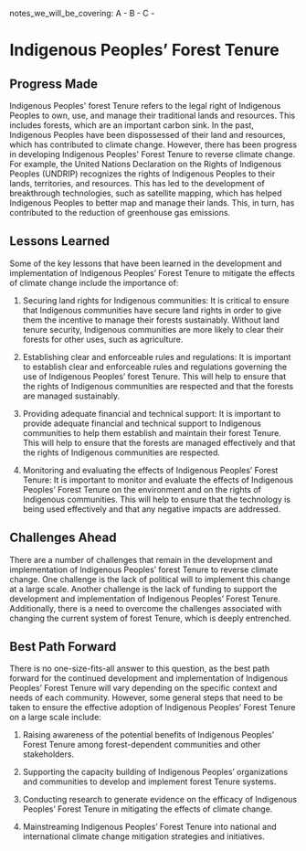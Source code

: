 notes_we_will_be_covering:
A -
B -
C -

# Indigenous Peoples’ Forest Tenure

## Progress Made

Indigenous Peoples' forest Tenure refers to the legal right of Indigenous Peoples to own, use, and manage their traditional lands and resources. This includes forests, which are an important carbon sink. In the past, Indigenous Peoples have been dispossessed of their land and resources, which has contributed to climate change. However, there has been progress in developing Indigenous Peoples' Forest Tenure to reverse climate change. For example, the United Nations Declaration on the Rights of Indigenous Peoples (UNDRIP) recognizes the rights of Indigenous Peoples to their lands, territories, and resources. This has led to the development of breakthrough technologies, such as satellite mapping, which has helped Indigenous Peoples to better map and manage their lands. This, in turn, has contributed to the reduction of greenhouse gas emissions.

## Lessons Learned

Some of the key lessons that have been learned in the development and implementation of Indigenous Peoples’ Forest Tenure to mitigate the effects of climate change include the importance of:

1. Securing land rights for Indigenous communities: It is critical to ensure that Indigenous communities have secure land rights in order to give them the incentive to manage their forests sustainably. Without land tenure security, Indigenous communities are more likely to clear their forests for other uses, such as agriculture.

2. Establishing clear and enforceable rules and regulations: It is important to establish clear and enforceable rules and regulations governing the use of Indigenous Peoples’ forest Tenure. This will help to ensure that the rights of Indigenous communities are respected and that the forests are managed sustainably.

3. Providing adequate financial and technical support: It is important to provide adequate financial and technical support to Indigenous communities to help them establish and maintain their forest Tenure. This will help to ensure that the forests are managed effectively and that the rights of Indigenous communities are respected.

4. Monitoring and evaluating the effects of Indigenous Peoples’ Forest Tenure: It is important to monitor and evaluate the effects of Indigenous Peoples’ Forest Tenure on the environment and on the rights of Indigenous communities. This will help to ensure that the technology is being used effectively and that any negative impacts are addressed.

## Challenges Ahead

There are a number of challenges that remain in the development and implementation of Indigenous Peoples’ forest Tenure to reverse climate change. One challenge is the lack of political will to implement this change at a large scale. Another challenge is the lack of funding to support the development and implementation of Indigenous Peoples’ Forest Tenure. Additionally, there is a need to overcome the challenges associated with changing the current system of forest Tenure, which is deeply entrenched.

## Best Path Forward

There is no one-size-fits-all answer to this question, as the best path forward for the continued development and implementation of Indigenous Peoples’ Forest Tenure will vary depending on the specific context and needs of each community. However, some general steps that need to be taken to ensure the effective adoption of Indigenous Peoples’ Forest Tenure on a large scale include:

1. Raising awareness of the potential benefits of Indigenous Peoples’ Forest Tenure among forest-dependent communities and other stakeholders.

2. Supporting the capacity building of Indigenous Peoples’ organizations and communities to develop and implement forest Tenure systems.

3. Conducting research to generate evidence on the efficacy of Indigenous Peoples’ Forest Tenure in mitigating the effects of climate change.

4. Mainstreaming Indigenous Peoples’ Forest Tenure into national and international climate change mitigation strategies and initiatives.
